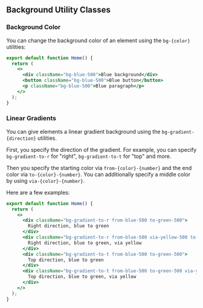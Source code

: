 ## Background Utility Classes

### Background Color

You can change the background color of an element using the `bg-{color}` utilities:

```jsx
export default function Home() {
  return (
    <>
      <div className="bg-blue-500">Blue background</div>
      <button className="bg-blue-500">Blue button</button>
      <p className="bg-blue-500">Blue paragraph</p>
    </>
  );
}
```

### Linear Gradients

You can give elements a linear gradient background using the `bg-gradient-{direction}` utilities.

First, you specify the direction of the gradient.
For example, you can specify `bg-gradient-to-r` for "right", `bg-gradient-to-t` for "top" and more.

Then you specify the starting color via `from-{color}-{number}` and the end color via `to-{color}-{number}`.
You can additionally specify a middle color by using `via-{color}-{number}`.

Here are a few examples:

```jsx
export default function Home() {
  return (
    <>
      <div className="bg-gradient-to-r from-blue-500 to-green-500">
        Right direction, blue to green
      </div>
      <div className="bg-gradient-to-r from-blue-500 via-yellow-500 to-green-500">
        Right direction, blue to green, via yellow
      </div>
      <div className="bg-gradient-to-t from-blue-500 to-green-500">
        Top direction, blue to green
      </div>
      <div className="bg-gradient-to-t from-blue-500 to-green-500 via-yellow-500">
        Top direction, blue to green, via yellow
      </div>
    </>
  );
}
```
